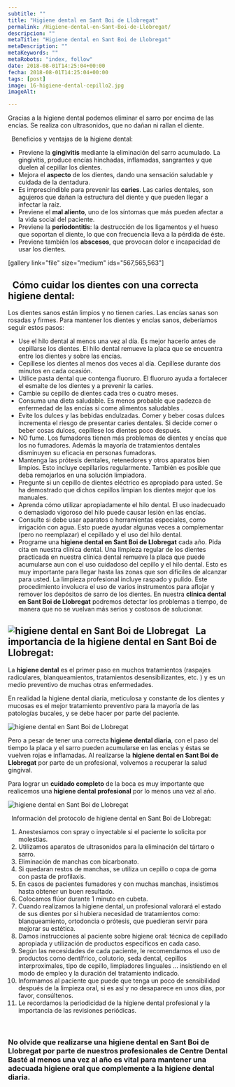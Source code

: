 ```yaml
---
subtitle: ""
title: "Higiene dental en Sant Boi de Llobregat"
permalink: /Higiene-dental-en-Sant-Boi-de-Llobregat/
descripcion: ""
metaTitle: "Higiene dental en Sant Boi de Llobregat"
metaDescription: ""
metaKeywords: ""
metaRobots: "index, follow"
date: 2018-08-01T14:25:04+00:00
fecha: 2018-08-01T14:25:04+00:00
tags: [post]
image: 16-higiene-dental-cepillo2.jpg
imageAlt: 

---
```



Gracias a la higiene dental podemos eliminar el sarro por encima de las encías. Se realiza con ultrasonidos, que no dañan ni rallan el diente.

 
Beneficios y ventajas de la higiene dental:


* Previene la **gingivitis** mediante la eliminación del sarro acumulado. La gingivitis, produce encías hinchadas, inflamadas, sangrantes y que duelen al cepillar los dientes.
* Mejora el **aspecto** de los dientes, dando una sensación saludable y cuidada de la dentadura.
* Es imprescindible para prevenir las **caries**. Las caries dentales, son agujeros que dañan la estructura del diente y que pueden llegar a infectar la raíz.
* Previene el **mal aliento**, uno de los síntomas que más pueden afectar a la vida social del paciente.
* Previene la **periodontitis**: la destrucción de los ligamentos y el hueso que soportan el diente, lo que con frecuencia lleva a la pérdida de éste.
* Previene también los **abscesos**, que provocan dolor e incapacidad de usar los dientes.



[gallery link="file" size="medium" ids="567,565,563"]

 
Cómo cuidar los dientes con una correcta higiene dental:
----


Los dientes sanos están limpios y no tienen caries. Las encías sanas son rosadas y firmes. Para mantener los dientes y encías sanos, deberíamos seguir estos pasos:
* Use el hilo dental al menos una vez al día. Es mejor hacerlo antes de cepillarse los dientes. El hilo dental remueve la placa que se encuentra entre los dientes y sobre las encías.
* Cepíllese los dientes al menos dos veces al día. Cepíllese durante dos minutos en cada ocasión.
* Utilice pasta dental que contenga fluoruro. El fluoruro ayuda a fortalecer el esmalte de los dientes y a prevenir la caries.
* Cambie su cepillo de dientes cada tres o cuatro meses.
* Consuma una dieta saludable. Es menos probable que padezca de enfermedad de las encías si come alimentos saludables .
* Evite los dulces y las bebidas endulzadas. Comer y beber cosas dulces incrementa el riesgo de presentar caries dentales. Si decide comer o beber cosas dulces, cepíllese los dientes poco después.
* NO fume. Los fumadores tienen más problemas de dientes y encías que los no fumadores. Además la mayoría de tratamientos dentales disminuyen su eficacia en personas fumadoras.
* Mantenga las prótesis dentales, retenedores y otros aparatos bien limpios. Esto incluye cepillarlos regularmente. También es posible que deba remojarlos en una solución limpiadora.
* Pregunte si un cepillo de dientes eléctrico es apropiado para usted. Se ha demostrado que dichos cepillos limpian los dientes mejor que los manuales.
* Aprenda cómo utilizar apropiadamente el hilo dental. El uso inadecuado o demasiado vigoroso del hilo puede causar lesión en las encías.
* Consulte si debe usar aparatos o herramientas especiales, como irrigación con agua. Esto puede ayudar algunas veces a complementar (pero no reemplazar) el cepillado y el uso del hilo dental.
* Programe una **higiene dental en Sant Boi de Llobregat** cada año. Pida cita en nuestra clínica dental.
Una limpieza regular de los dientes practicada en nuestra clínica dental remueve la placa que puede acumularse aun con el uso cuidadoso del cepillo y el hilo dental. Esto es muy importante para llegar hasta las zonas que son difíciles de alcanzar para usted.
La limpieza profesional incluye raspado y pulido. Este procedimiento involucra el uso de varios instrumentos para aflojar y remover los depósitos de sarro de los dientes. En nuestra **clínica dental en Sant Boi de Llobregat** podremos detectar los problemas a tiempo, de manera que no se vuelvan más serios y costosos de solucionar.


![higiene dental en Sant Boi de Llobregat](/assets/static/images/blog/blog-inner/higiene-dental-hilo-seda-1024x600.jpg)
 
La importancia de la higiene dental en Sant Boi de Llobregat:
---------


La **higiene dental** es el primer paso en muchos tratamientos (raspajes radiculares, blanqueamientos, tratamientos desensibilizantes, etc. ) y es un medio preventivo de muchas otras enfermedades.

En realidad la higiene dental diaria, meticulosa y constante de los dientes y mucosas es el mejor tratamiento preventivo para la mayoría de las patologías bucales, y se debe hacer por parte del paciente.

![higiene dental en Sant Boi de Llobregat](/assets/static/images/blog/blog-inner/higiene-dental-cepillo2-1024x600.jpg)

Pero a pesar de tener una correcta **higiene dental diaria**, con el paso del tiempo la placa y el sarro pueden acumularse en las encías y éstas se vuelven rojas e inflamadas. Al realizarse la **higiene dental en Sant Boi de Llobregat** por parte de un profesional, volvemos a recuperar la salud gingival.

Para lograr un **cuidado completo** de la boca es muy importante que realicemos una **higiene dental profesional** por lo menos una vez al año.

![higiene dental en Sant Boi de Llobregat](/assets/static/images/blog/blog-inner/higiene-dental-ultrasonidos-1024x600.jpg)

 
Información del protocolo de higiene dental en Sant Boi de Llobregat:


1. Anestesiamos con spray o inyectable si el paciente lo solicita por molestias.
2. Utilizamos aparatos de ultrasonidos para la eliminación del tártaro o sarro.
3. Eliminación de manchas con bicarbonato.
4. Si quedaran restos de manchas, se utiliza un cepillo o copa de goma con pasta de profilaxis.
5. En casos de pacientes fumadores y con muchas manchas, insistimos hasta obtener un buen resultado.
6. Colocamos flúor durante 1 minuto en cubeta.
7. Cuando realizamos la higiene dental, un profesional valorará el estado de sus dientes por si hubiera necesidad de tratamientos como: blanqueamiento, ortodoncia o prótesis, que puedieran servir para mejorar su estética.
8. Damos instrucciones al paciente sobre higiene oral: técnica de cepillado apropiada y utilización de productos específicos en cada caso.
9. Según las necesidades de cada paciente, le recomendamos el uso de productos como dentífrico, colutorio, seda dental, cepillos interproximales, tipo de cepillo, limpiadores linguales … insistiendo en el modo de empleo y la duración del tratamiento indicado.
10. Informamos al paciente que puede que tenga un poco de sensibilidad después de la limpieza oral, si es así y no desaparece en unos días, por favor, consúltenos.
11. Le recordamos la periodicidad de la higiene dental profesional y la importancia de las revisiones periódicas.

 
### No olvide que realizarse una higiene dental en Sant Boi de Llobregat por parte de nuestros profesionales de Centre Dental Basté al menos una vez al año es vital para mantener una adecuada higiene oral que complemente a la higiene dental diaria.


